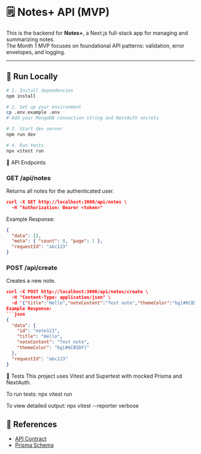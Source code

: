# 🗒 Notes+ API (MVP)

This is the backend for **Notes+**, a Next.js full-stack app for managing and summarizing notes.  
The Month 1 MVP focuses on foundational API patterns: validation, error envelopes, and logging.

---

## 🚀 Run Locally

```bash
# 1. Install dependencies
npm install

# 2. Set up your environment
cp .env.example .env
# Add your MongoDB connection string and NextAuth secrets

# 3. Start dev server
npm run dev

# 4. Run tests
npx vitest run

```


🧩 API Endpoints

### GET /api/notes
Returns all notes for the authenticated user.

```json
curl -X GET http://localhost:3000/api/notes \
  -H "Authorization: Bearer <token>"
```
Example Response:
```json
{
  "data": [],
  "meta": { "count": 0, "page": 1 },
  "requestId": "abc123"
}
```
### POST /api/create
Creates a new note.
```json
curl -X POST http://localhost:3000/api/notes/create \
  -H "Content-Type: application/json" \
  -d '{"title":"Hello","noteContent":"Test note","themeColor":"bg[#6CB5DF]"}'
Example Response:
```json
{
  "data": {
    "id": "note123",
    "title": "Hello",
    "noteContent": "Test note",
    "themeColor": "bg[#6CB5DF]"
  },
  "requestId": "abc123"
}
```

🧪 Tests
This project uses Vitest and Supertest with mocked Prisma and NextAuth.

To run tests:
npx vitest run

To view detailed output:
npx vitest --reporter verbose

## 🧭 References

- [API Contract](docs/api-notes-v1.md)
- [Prisma Schema](prisma/schema.prisma)
